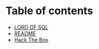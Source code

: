 # Table of contents

* [LORD OF SQL](README.md)
* [README](readme.md)
* [Hack The Box](hack-the-box.md)
